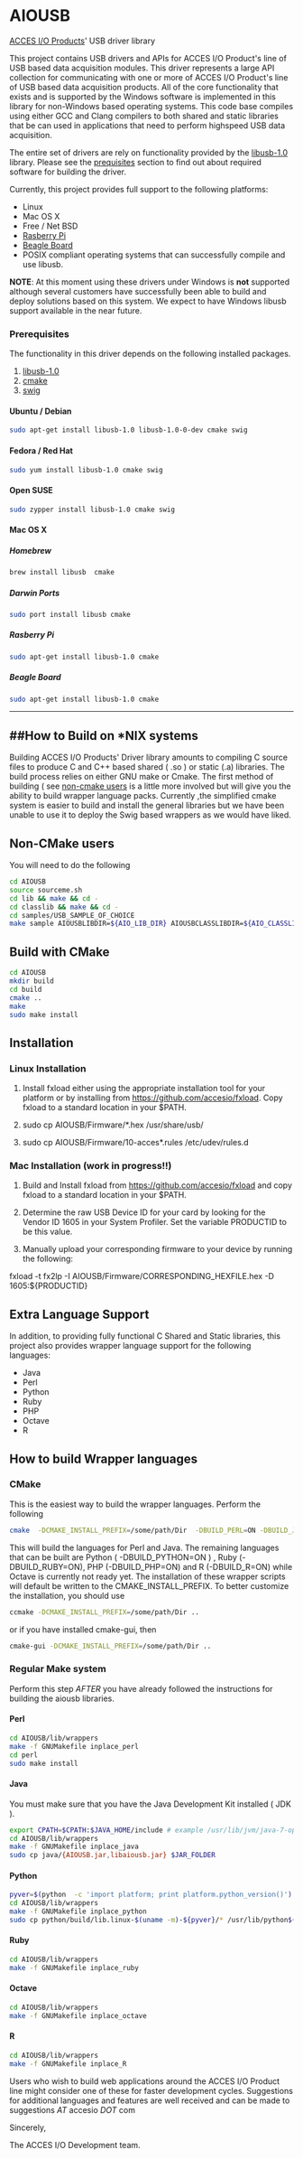 AIOUSB
======

[ACCES I/O Products](http://accesio.com/)' USB driver library 


This project contains USB drivers and APIs for ACCES I/O Product's line of USB based data acquisition modules. This driver represents a large API collection for communicating with one or more of ACCES I/O Product's line of USB based data acquisition products. All of the core functionality that exists and is supported by the Windows software is implemented in this library for non-Windows based operating systems.  This code base compiles using either GCC and Clang compilers to both shared and static libraries that be can used in applications that need to perform highspeed USB data acquisition.

The entire set of drivers are rely on functionality provided by the [libusb-1.0](http://www.libusb.org/) library. Please see the [prequisites](#prereqs) section to find out about required software for building the driver.

Currently, this project provides full support to the following platforms:

* Linux
* Mac OS X 
* Free / Net BSD
* [Rasberry Pi](https://www.raspberrypi.org/) 
* [Beagle Board](http://beagleboard.org/bone)
* POSIX compliant operating systems that can successfully compile and use libusb.


**NOTE**: At this moment using these drivers under Windows is **not** supported although several customers have successfully been able to build and deploy solutions based on this system. We expect to have Windows libusb support available in the near future.


### <a href="prereqs"></a>Prerequisites 
The functionality in this driver depends on the following installed packages.

1. [libusb-1.0](http://www.libusb.org/)
2. [cmake]( http://www.cmake.org/cmake/resources/software.html )
3. [swig](http://swig.org/)




#### Ubuntu / Debian
```bash
sudo apt-get install libusb-1.0 libusb-1.0-0-dev cmake swig
```

#### Fedora / Red Hat
```bash
sudo yum install libusb-1.0 cmake swig
```

#### Open SUSE
```bash
sudo zypper install libusb-1.0 cmake swig
```

#### Mac OS X

##### Homebrew

```bash
brew install libusb  cmake
```

##### Darwin Ports

```bash
sudo port install libusb cmake
```

##### Rasberry Pi

```bash
sudo apt-get install libusb-1.0 cmake 
```

##### Beagle Board
```bash
sudo apt-get install libusb-1.0 cmake 
```

-------------------------------------


##How to Build on *NIX systems
-----------------------------
Building ACCES I/O Products' Driver library amounts to compiling C source files to produce C and C++ based shared ( .so ) or static (.a) libraries.  The build process relies on either GNU make or Cmake.  The first method of building ( see [non-cmake users](#noncmake) is a little more involved but will give you the ability to build wrapper language packs.  Currently ,the simplified cmake system is easier to build and install the general libraries but we have been unable to use it to deploy the Swig based wrappers as we would have liked. 


## <a href="#noncmake"></a>Non-CMake users

You will need to do the following

```bash
cd AIOUSB
source sourceme.sh
cd lib && make && cd -
cd classlib && make && cd -
cd samples/USB_SAMPLE_OF_CHOICE
make sample AIOUSBLIBDIR=${AIO_LIB_DIR} AIOUSBCLASSLIBDIR=${AIO_CLASSLIB_DIR} DEBUG=1
```

## Build with CMake

```bash
cd AIOUSB
mkdir build
cd build
cmake ..
make
sudo make install
```


## Installation

### Linux Installation

1. Install fxload either using the appropriate installation tool for
your platform or by installing from
https://github.com/accesio/fxload.  Copy fxload to a standard location
in your $PATH.

2. sudo cp AIOUSB/Firmware/*.hex /usr/share/usb/

3. sudo cp AIOUSB/Firmware/10-acces*.rules /etc/udev/rules.d



### Mac Installation (work in progress!!)

1. Build and Install fxload from https://github.com/accesio/fxload and
copy fxload to a standard location in your $PATH.


2. Determine the raw USB Device ID for your card by looking for the
Vendor ID 1605 in your System Profiler. Set the variable PRODUCTID to be
this value.


3. Manually upload your corresponding firmware to your device by
running the following:

fxload -t fx2lp -I AIOUSB/Firmware/CORRESPONDING_HEXFILE.hex -D 1605:${PRODUCTID}




## Extra Language Support
In addition, to providing fully functional C Shared and Static libraries, this project also provides
wrapper language support for the following languages:

* Java
* Perl
* Python
* Ruby
* PHP
* Octave
* R

## How to build Wrapper languages

### CMake

This is the easiest way to build the wrapper languages. Perform the following

```bash
cmake  -DCMAKE_INSTALL_PREFIX=/some/path/Dir  -DBUILD_PERL=ON -DBUILD_JAVA=ON ..
```

This will build the languages for Perl and Java. The remaining languages that can be built are
Python ( -DBUILD_PYTHON=ON ) , Ruby (-DBUILD_RUBY=ON), PHP (-DBUILD_PHP=ON) and R (-DBUILD_R=ON) 
while Octave is currently not ready yet. The installation of these wrapper scripts will default be written
to the CMAKE_INSTALL_PREFIX. To better customize the installation, you should use 

```bash
ccmake -DCMAKE_INSTALL_PREFIX=/some/path/Dir ..
```

or if you have installed cmake-gui, then

```bash
cmake-gui -DCMAKE_INSTALL_PREFIX=/some/path/Dir ..
```



### Regular Make system

Perform this step *AFTER* you have already followed the instructions
for building the aiousb libraries.  

#### Perl
```bash
cd AIOUSB/lib/wrappers
make -f GNUMakefile inplace_perl
cd perl
sudo make install

```

#### Java

You must make sure that you have the Java Development Kit installed (
JDK ). 
```bash
export CPATH=$CPATH:$JAVA_HOME/include # example /usr/lib/jvm/java-7-openjdk-i386/include
cd AIOUSB/lib/wrappers
make -f GNUMakefile inplace_java
sudo cp java/{AIOUSB.jar,libaiousb.jar} $JAR_FOLDER

```

#### Python
```bash
pyver=$(python  -c 'import platform; print platform.python_version()')
cd AIOUSB/lib/wrappers
make -f GNUMakefile inplace_python
sudo cp python/build/lib.linux-$(uname -m)-${pyver}/* /usr/lib/python${pyver}/

```

#### Ruby
```bash
cd AIOUSB/lib/wrappers
make -f GNUMakefile inplace_ruby

```

#### Octave
```bash
cd AIOUSB/lib/wrappers
make -f GNUMakefile inplace_octave

```

#### R
```bash
cd AIOUSB/lib/wrappers
make -f GNUMakefile inplace_R
```




Users who wish to build web applications around the ACCES I/O Product line might consider one of these
for faster development cycles. Suggestions for additional languages and features are well received and can 
be made to suggestions _AT_  accesio _DOT_ com


Sincerely,

The ACCES I/O Development team.
